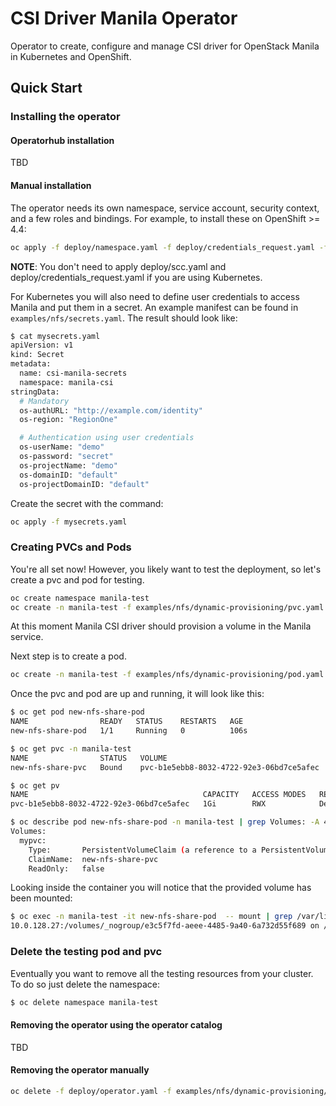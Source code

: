 # CSI Driver Manila Operator

Operator to create, configure and manage CSI driver for OpenStack Manila in Kubernetes and OpenShift.

## Quick Start

### Installing the operator

#### Operatorhub installation

TBD

#### Manual installation

The operator needs its own namespace, service account, security context, and a few roles and bindings. For example, to install these on OpenShift >= 4.4:

```sh
oc apply -f deploy/namespace.yaml -f deploy/credentials_request.yaml -f deploy/crds/manilacsi.openshift.io_manilacsis_crd.yaml -f deploy/service_account.yaml -f deploy/role_binding.yaml -f deploy/role.yaml -f deploy/scc.yaml -f deploy/crds/manilacsi.openshift.io_v1alpha1_manilacsi_cr.yaml -f examples/nfs/dynamic-provisioning/storageclass.yaml -f deploy/operator.yaml
```

**NOTE**: You don't need to apply deploy/scc.yaml and deploy/credentials_request.yaml if you are using Kubernetes.

For Kubernetes you will also need to define user credentials to access Manila and put them in a secret. An example manifest can be found in `examples/nfs/secrets.yaml`. The result should look like:

```sh
$ cat mysecrets.yaml
apiVersion: v1
kind: Secret
metadata:
  name: csi-manila-secrets
  namespace: manila-csi
stringData:
  # Mandatory
  os-authURL: "http://example.com/identity"
  os-region: "RegionOne"

  # Authentication using user credentials
  os-userName: "demo"
  os-password: "secret"
  os-projectName: "demo"
  os-domainID: "default"
  os-projectDomainID: "default"
```

Create the secret with the command:

```sh
oc apply -f mysecrets.yaml
```

### Creating PVCs and Pods

You're all set now! However, you likely want to test the deployment, so let's create a pvc and pod for testing.

```sh
oc create namespace manila-test
oc create -n manila-test -f examples/nfs/dynamic-provisioning/pvc.yaml
```

At this moment Manila CSI driver should provision a volume in the Manila service.

Next step is to create a pod.

```sh
oc create -n manila-test -f examples/nfs/dynamic-provisioning/pod.yaml
```

Once the pvc and pod are up and running, it will look like this:

```sh
$ oc get pod new-nfs-share-pod
NAME                READY   STATUS    RESTARTS   AGE
new-nfs-share-pod   1/1     Running   0          106s

$ oc get pvc -n manila-test
NAME                STATUS   VOLUME                                     CAPACITY   ACCESS MODES   STORAGECLASS     AGE
new-nfs-share-pvc   Bound    pvc-b1e5ebb8-8032-4722-92e3-06bd7ce5afec   1Gi        RWX            csi-manila-nfs   118s

$ oc get pv
NAME                                       CAPACITY   ACCESS MODES   RECLAIM POLICY   STATUS   CLAIM                       STORAGECLASS     REASON   AGE
pvc-b1e5ebb8-8032-4722-92e3-06bd7ce5afec   1Gi        RWX            Delete           Bound    manila-test/new-nfs-share-pvc   csi-manila-nfs            2m50s

$ oc describe pod new-nfs-share-pod -n manila-test | grep Volumes: -A 4
Volumes:
  mypvc:
    Type:       PersistentVolumeClaim (a reference to a PersistentVolumeClaim in the same namespace)
    ClaimName:  new-nfs-share-pvc
    ReadOnly:   false
```

Looking inside the container you will notice that the provided volume has been mounted:

```sh
$ oc exec -n manila-test -it new-nfs-share-pod  -- mount | grep /var/lib/www
10.0.128.27:/volumes/_nogroup/e3c5f7fd-aeee-4485-9a40-6a732d55f689 on /var/lib/www type nfs4 (rw,relatime,vers=4.1,rsize=1048576,wsize=1048576,namlen=255,hard,proto=tcp,timeo=600,retrans=2,sec=sys,clientaddr=10.129.2.9,local_lock=none,addr=10.0.128.27)
```

### Delete the testing pod and pvc

Eventually you want to remove all the testing resources from your cluster. To do so just delete the namespace:

```sh
$ oc delete namespace manila-test
```

#### Removing the operator using the operator catalog

TBD

#### Removing the operator manually

```sh
oc delete -f deploy/operator.yaml -f examples/nfs/dynamic-provisioning/storageclass.yaml -f deploy/crds/manilacsi.openshift.io_v1alpha1_manilacsi_cr.yaml -f deploy/scc.yaml -f deploy/role.yaml -f deploy/role_binding.yaml -f deploy/service_account.yaml -f deploy/crds/manilacsi.openshift.io_manilacsis_crd.yaml -f deploy/credentials_request.yaml -f deploy/namespace.yaml
```
